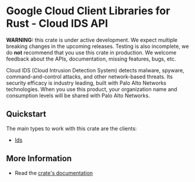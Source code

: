 # Google Cloud Client Libraries for Rust - Cloud IDS API

<!-- Code generated by sidekick. DO NOT EDIT. -->

**WARNING:** this crate is under active development. We expect multiple breaking
changes in the upcoming releases. Testing is also incomplete, we do **not**
recommend that you use this crate in production. We welcome feedback about the
APIs, documentation, missing features, bugs, etc.

Cloud IDS (Cloud Intrusion Detection System) detects malware, spyware,
command-and-control attacks, and other network-based threats. Its security
efficacy is industry leading, built with Palo Alto Networks technologies.
When you use this product, your organization name and consumption levels
will be shared with Palo Alto Networks.

## Quickstart

The main types to work with this crate are the clients:

- [Ids]

## More Information

- Read the [crate's documentation](https://docs.rs/google-cloud-ids-v1/latest/google-cloud-ids-v1)

[Ids]: https://docs.rs/google-cloud-ids-v1/latest/google_cloud_ids_v1/client/struct.Ids.html
